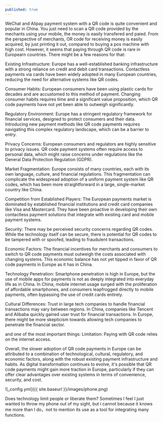 ```yaml
---
published: true
---
```


WeChat and Alipay payment system with a QR code is quite convenient and popular in China. You just need to scan a QR code provided by the mechants using your mobile, the money is easily transfered and paied. From the perspective of merchants, OR code for receiving money is easily acquired, by just printing it out, compared to buying a pos machine with high cost. However, it seems that paying through QR code is rare in Europearn countries. There might be a few reasons for that:

<!--
- Other competitive methods: Card payment & paypal. Card payment method has been very well established, and it can be easily integrated with mobile through paypal. 
- Technology aspect: No such unified standards. There are several standards (on both ends agreement on the content of the OR code) existing, which makes it difficult to be promoted and applied.
- Limitation: Paying with QR code relies on the internet access. 
-->

Existing Infrastructure: Europe has a well-established banking infrastructure with a strong reliance on credit and debit card transactions. Contactless payments via cards have been widely adopted in many European countries, reducing the need for alternative systems like QR codes.

Consumer Habits: European consumers have been using plastic cards for decades and are accustomed to this method of payment. Changing consumer habits requires time and a significant value proposition, which QR code payments have not yet been able to outweigh significantly.

Regulatory Environment: Europe has a stringent regulatory framework for financial services, designed to protect consumers and their data. Introducing new payment methods like QR code payments requires navigating this complex regulatory landscape, which can be a barrier to entry.

Privacy Concerns: European consumers and regulators are highly sensitive to privacy issues. QR code payment systems often require access to personal data, which might raise concerns under regulations like the General Data Protection Regulation (GDPR).

Market Fragmentation: Europe consists of many countries, each with its own language, culture, and financial regulations. This fragmentation can complicate the widespread adoption of a uniform payment system like QR codes, which has been more straightforward in a large, single-market country like China.

Competition from Established Players: The European payments market is dominated by established financial institutions and credit card companies like Visa and Mastercard. They have been proactive in developing their own contactless payment solutions that integrate with existing card and mobile payment systems.

Security: There may be perceived security concerns regarding QR codes. While the technology itself can be secure, there is potential for QR codes to be tampered with or spoofed, leading to fraudulent transactions.

Economic Factors: The financial incentives for merchants and consumers to switch to QR code payments must outweigh the costs associated with changing systems. This economic balance has not yet tipped in favor of QR code payments in Europe as it has in China.

Technology Penetration: Smartphone penetration is high in Europe, but the use of mobile apps for payments is not as deeply integrated into everyday life as in China. In China, mobile internet usage surged with the proliferation of affordable smartphones, and consumers leapfrogged directly to mobile payments, often bypassing the use of credit cards entirely.

Cultural Differences: Trust in large tech companies to handle financial transactions may vary between regions. In China, companies like Tencent and Alibaba quickly gained user trust for financial transactions. In Europe, there might be more skepticism towards allowing tech companies to penetrate the financial sector.

and one of the most important things:
Limitation: Paying with QR code relies on the internet access. 

Overall, the slower adoption of QR code payments in Europe can be attributed to a combination of technological, cultural, regulatory, and economic factors, along with the robust existing payment infrastructure and habits. As digital transformation continues to evolve, it's possible that QR code payments might gain more traction in Europe, particularly if they can offer clear advantages over existing systems in terms of convenience, security, and cost.

![_config.yml]({{ site.baseurl }}/images/phone.png)


Does technology limit people or liberate them? Sometimes I feel I just wanted to throw my phone out of my sight, but i cannot because it knows me more than I do，not to mention its use as a tool for integrating many functions.



